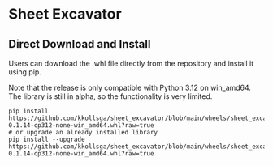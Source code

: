 # Sheet Excavator

## Direct Download and Install
Users can download the .whl file directly from the repository and install it using pip.

Note that the release is only compatible with Python 3.12 on win_amd64.
The library is still in alpha, so the functionality is very limited.
```
pip install https://github.com/kkollsga/sheet_excavator/blob/main/wheels/sheet_excavator-0.1.14-cp312-none-win_amd64.whl?raw=true
# or upgrade an already installed library
pip install --upgrade https://github.com/kkollsga/sheet_excavator/blob/main/wheels/sheet_excavator-0.1.14-cp312-none-win_amd64.whl?raw=true
```
